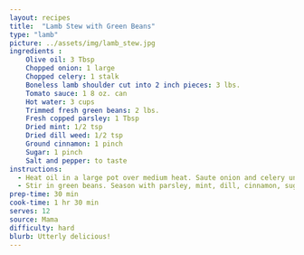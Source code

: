 ```yaml
---
layout: recipes
title:  "Lamb Stew with Green Beans"
type: "lamb"
picture: ../assets/img/lamb_stew.jpg
ingredients :
    Olive oil: 3 Tbsp
    Chopped onion: 1 large
    Chopped celery: 1 stalk
    Boneless lamb shoulder cut into 2 inch pieces: 3 lbs.
    Tomato sauce: 1 8 oz. can
    Hot water: 3 cups
    Trimmed fresh green beans: 2 lbs.
    Fresh copped parsley: 1 Tbsp
    Dried mint: 1/2 tsp
    Dried dill weed: 1/2 tsp
    Ground cinnamon: 1 pinch
    Sugar: 1 pinch
    Salt and pepper: to taste
instructions:
  - Heat oil in a large pot over medium heat. Saute onion and celery until golden. Stir in lamb, and cook until evenly brown. Stir in tomato sauce and water. Reduce heat, and simmer for about 1 hour.
  - Stir in green beans. Season with parsley, mint, dill, cinnamon, sugar, salt and pepper. Continue cooking until beans are tender.
prep-time: 30 min
cook-time: 1 hr 30 min
serves: 12
source: Mama
difficulty: hard
blurb: Utterly delicious!
---
```

